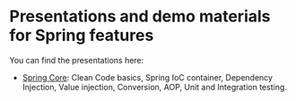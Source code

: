 # Presentations and demo materials for Spring features

You can find the presentations here:

* [Spring Core](presentations/Spring.pdf): Clean Code basics, Spring IoC container, Dependency Injection, Value injection, Conversion, AOP, Unit and Integration testing.
